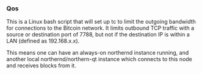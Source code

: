 ### Qos ###

This is a Linux bash script that will set up tc to limit the outgoing bandwidth for connections to the Bitcoin network. It limits outbound TCP traffic with a source or destination port of 7788, but not if the destination IP is within a LAN (defined as 192.168.x.x).

This means one can have an always-on northernd instance running, and another local northernd/northern-qt instance which connects to this node and receives blocks from it.
